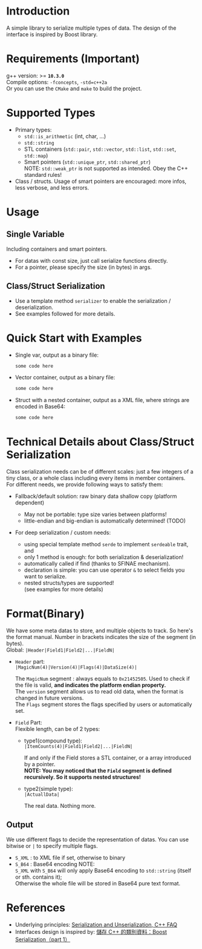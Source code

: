 # Introduction
A simple library to serialize multiple types of data. The design of the interface is inspired by Boost library.

# Requirements **(Important)**
g++ version: >= **`10.3.0`**  
Compile options: `-fconcepts`, `-std=c++2a`  
Or you can use the `CMake` and `make` to build the project.  

# Supported Types
+ Primary types:
	+ `std::is_arithmetic` (int, char, ...)
	+ `std::string` 
	+ STL containers (`std::pair`, `std::vector`, `std::list`, `std::set`, `std::map`)
	+ Smart pointers (`std::unique_ptr`, `std::shared_ptr`)   
  	NOTE: `std::weak_ptr` is not supported as intended. Obey the C++ standard rules!
+ Class / structs.
Usage of smart pointers are encouraged: more infos, less verbose, and less errors.

# Usage
## Single Variable
Including containers and smart pointers.
+ For datas with const size, just call serialize functions directly. 
+ For a pointer, please specify the size (in bytes) in args.

## Class/Struct Serialization
+ Use a template method `serializer` to enable the serialization / deserialization.
+ See examples followed for more details.

# Quick Start with Examples 
+ Single var, output as a binary file:
	```cpp
	some code here
	```
+ Vector container, output as a binary file:
 	```cpp
	some code here
	```
+ Struct with a nested container, output as a XML file, where strings are encoded in Base64:
 	```cpp
	some code here
	```

# Technical Details about Class/Struct Serialization
Class serialization needs can be of different scales: just a few integers of a tiny class, or a whole class including every items in member containers.  
For different needs, we provide following ways to satisfy them:  
+ Fallback/default solution: raw binary data shallow copy (platform dependent)
	+ May not be portable: type size varies between platforms!
	+ little-endian and big-endian is automatically determined! (TODO)

+ For deep serialization / custom needs:
	+ using special template method `serde` to implement `serdeable` trait, and
	+ only 1 method is enough: for both serialization & deserialization!
	+ automatically called if find (thanks to SFINAE mechanism).
	+ declaration is simple: you can use operator `&` to select fields you want to serialize.
	+ nested structs/types are supported!  
	(see examples for more details)

# Format(Binary)
We have some meta datas to store, and multiple objects to track. So here's the format manual. Number in brackets indicates the size of the segment (in bytes).  
Global: `|Header|Field1|Field2|...|FieldN|`
+ `Header` part:  
`|MagicNum(4)|Version(4)|Flags(4)|DataSize(4)|`    

	The `MagicNum` segment : always equals to `0x21452505`. Used to check if the file is valid, **and indicates the platform endian property.**  
	The `version` segment allows us to read old data, when the format is changed in future versions.  
	The `Flags` segment stores the flags specified by users or automatically set.  

+ `Field` Part:  
Flexible length, can be of 2 types:
	+ type1(compound type):   
	`|ItemCounts(4)|Field1|Field2|...|FieldN|`  

		If and only if the Field stores a STL container, or a array introduced by a pointer.    
		**NOTE: You may noticed that the `Field` segment is defined recursively. So it supports nested structures!**

	+ type2(simple type):   
	`|ActuallData|`  

		The real data. Nothing more.

## Output
We use different flags to decide the representation of datas. You can use bitwise or `|` to specify multiple flags.
+ `S_XML` : to XML file if set, otherwise to binary
+ `S_B64` : Base64 encoding
NOTE:  
`S_XML` with `S_B64` will only apply Base64 encoding to  `std::string` (itself or sth. contains it);    
Otherwise the whole file will be stored in Base64 pure text format.

# References
+ Underlying principles: [Serialization and Unserialization, C++ FAQ](https://isocpp.org/wiki/faq/serialization)
+ Interfaces design is inspired by: [儲存 C++ 的類別資料：Boost Serialization（part 1）](https://viml.nchc.org.tw/archive_blog_760/)